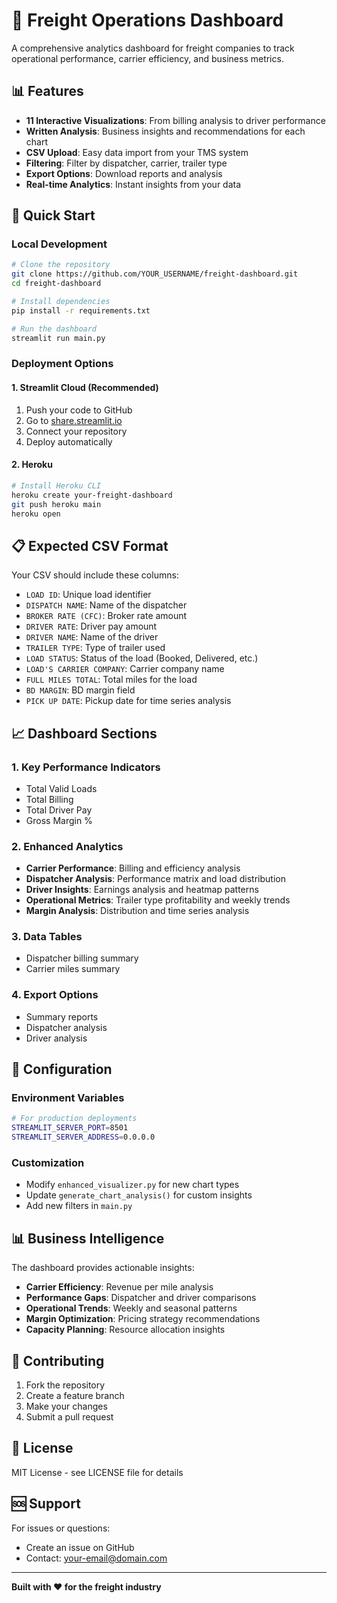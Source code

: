 # 🚛 Freight Operations Dashboard

A comprehensive analytics dashboard for freight companies to track operational performance, carrier efficiency, and business metrics.

## 📊 Features

- **11 Interactive Visualizations**: From billing analysis to driver performance
- **Written Analysis**: Business insights and recommendations for each chart
- **CSV Upload**: Easy data import from your TMS system
- **Filtering**: Filter by dispatcher, carrier, trailer type
- **Export Options**: Download reports and analysis
- **Real-time Analytics**: Instant insights from your data

## 🚀 Quick Start

### Local Development
```bash
# Clone the repository
git clone https://github.com/YOUR_USERNAME/freight-dashboard.git
cd freight-dashboard

# Install dependencies
pip install -r requirements.txt

# Run the dashboard
streamlit run main.py
```

### Deployment Options

#### 1. Streamlit Cloud (Recommended)
1. Push your code to GitHub
2. Go to [share.streamlit.io](https://share.streamlit.io/)
3. Connect your repository
4. Deploy automatically

#### 2. Heroku
```bash
# Install Heroku CLI
heroku create your-freight-dashboard
git push heroku main
heroku open
```

## 📋 Expected CSV Format

Your CSV should include these columns:
- `LOAD ID`: Unique load identifier
- `DISPATCH NAME`: Name of the dispatcher
- `BROKER RATE (CFC)`: Broker rate amount
- `DRIVER RATE`: Driver pay amount
- `DRIVER NAME`: Name of the driver
- `TRAILER TYPE`: Type of trailer used
- `LOAD STATUS`: Status of the load (Booked, Delivered, etc.)
- `LOAD'S CARRIER COMPANY`: Carrier company name
- `FULL MILES TOTAL`: Total miles for the load
- `BD MARGIN`: BD margin field
- `PICK UP DATE`: Pickup date for time series analysis

## 📈 Dashboard Sections

### 1. Key Performance Indicators
- Total Valid Loads
- Total Billing
- Total Driver Pay
- Gross Margin %

### 2. Enhanced Analytics
- **Carrier Performance**: Billing and efficiency analysis
- **Dispatcher Analysis**: Performance matrix and load distribution
- **Driver Insights**: Earnings analysis and heatmap patterns
- **Operational Metrics**: Trailer type profitability and weekly trends
- **Margin Analysis**: Distribution and time series analysis

### 3. Data Tables
- Dispatcher billing summary
- Carrier miles summary

### 4. Export Options
- Summary reports
- Dispatcher analysis
- Driver analysis

## 🔧 Configuration

### Environment Variables
```bash
# For production deployments
STREAMLIT_SERVER_PORT=8501
STREAMLIT_SERVER_ADDRESS=0.0.0.0
```

### Customization
- Modify `enhanced_visualizer.py` for new chart types
- Update `generate_chart_analysis()` for custom insights
- Add new filters in `main.py`

## 📊 Business Intelligence

The dashboard provides actionable insights:
- **Carrier Efficiency**: Revenue per mile analysis
- **Performance Gaps**: Dispatcher and driver comparisons
- **Operational Trends**: Weekly and seasonal patterns
- **Margin Optimization**: Pricing strategy recommendations
- **Capacity Planning**: Resource allocation insights

## 🤝 Contributing

1. Fork the repository
2. Create a feature branch
3. Make your changes
4. Submit a pull request

## 📄 License

MIT License - see LICENSE file for details

## 🆘 Support

For issues or questions:
- Create an issue on GitHub
- Contact: your-email@domain.com

---

**Built with ❤️ for the freight industry** 